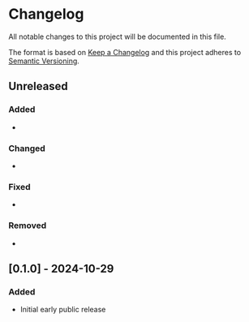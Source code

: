 # Changelog

All notable changes to this project will be documented in this file.

The format is based on [Keep a Changelog](https://keepachangelog.com/en/1.0.0/) and this project adheres to [Semantic Versioning](https://semver.org/spec/v2.0.0.html).

## Unreleased

### Added

-

### Changed

-

### Fixed

-

### Removed

-

## [0.1.0] - 2024-10-29

### Added

- Initial early public release
